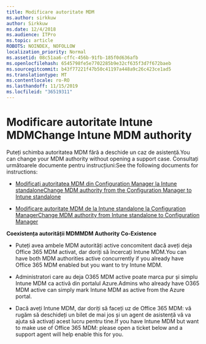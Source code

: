 ```yaml
---
title: Modificare autoritate MDM
ms.author: sirkkuw
author: Sirkkuw
ms.date: 12/4/2018
ms.audience: ITPro
ms.topic: article
ROBOTS: NOINDEX, NOFOLLOW
localization_priority: Normal
ms.assetid: 08c51aa6-cffc-456b-91fb-185f0d636afb
ms.openlocfilehash: 6545798fe5e7702285b9e32cf635f3d7f672baeb
ms.sourcegitcommit: b43f77221f47b50c41197a448a9c26c423ce1ad5
ms.translationtype: MT
ms.contentlocale: ro-RO
ms.lasthandoff: 11/15/2019
ms.locfileid: "36519311"
---
```

# <a name="change-intune-mdm-authority"></a><span data-ttu-id="d9b8d-102">Modificare autoritate Intune MDM</span><span class="sxs-lookup"><span data-stu-id="d9b8d-102">Change Intune MDM authority</span></span>

<span data-ttu-id="d9b8d-103">Puteți schimba autoritatea MDM fără a deschide un caz de asistență.</span><span class="sxs-lookup"><span data-stu-id="d9b8d-103">You can change your MDM authority without opening a support case.</span></span> <span data-ttu-id="d9b8d-104">Consultați următoarele documente pentru instrucțiuni:</span><span class="sxs-lookup"><span data-stu-id="d9b8d-104">See the following documents for instructions:</span></span>
  
- [<span data-ttu-id="d9b8d-105">Modificați autoritatea MDM din Configuration Manager la Intune standalone</span><span class="sxs-lookup"><span data-stu-id="d9b8d-105">Change MDM authority from the Configuration Manager to Intune standalone</span></span>](https://docs.microsoft.com/sccm/mdm/deploy-use/migrate-change-mdm-authority)
    
- [<span data-ttu-id="d9b8d-106">Modificare autoritate MDM de la Intune standalone la Configuration Manager</span><span class="sxs-lookup"><span data-stu-id="d9b8d-106">Change MDM authority from Intune standalone to Configuration Manager</span></span>](https://docs.microsoft.com/sccm/mdm/deploy-use/change-mdm-authority)
    
 <span data-ttu-id="d9b8d-107">**Coexistența autorității MDM**</span><span class="sxs-lookup"><span data-stu-id="d9b8d-107">**MDM Authority Co-Existence**</span></span>
  
- <span data-ttu-id="d9b8d-108">Puteți avea ambele MDM autorități active concomitent dacă aveți deja Office 365 MDM activat, dar doriți să încercați Intune MDM.</span><span class="sxs-lookup"><span data-stu-id="d9b8d-108">You can have both MDM authorities active concurrently if you already have Office 365 MDM enabled but you want to try Intune MDM.</span></span>
    
- <span data-ttu-id="d9b8d-109">Administratori care au deja O365 MDM active poate marca pur și simplu Intune MDM ca activă din portalul Azure.</span><span class="sxs-lookup"><span data-stu-id="d9b8d-109">Admins who already have O365 MDM active can simply mark Intune MDM as active from the Azure portal.</span></span>
    
- <span data-ttu-id="d9b8d-110">Dacă aveți Intune MDM, dar doriți să faceți uz de Office 365 MDM: vă rugăm să deschideți un bilet de mai jos și un agent de asistență vă va ajuta să activați acest lucru pentru tine.</span><span class="sxs-lookup"><span data-stu-id="d9b8d-110">If you have Intune MDM but want to make use of Office 365 MDM: please open a ticket below and a support agent will help enable this for you.</span></span>
    

